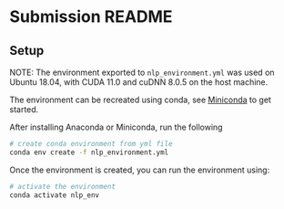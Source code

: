 # Submission README
## Setup
NOTE: The environment exported to `nlp_environment.yml` was used on Ubuntu 18.04, with CUDA 11.0 and cuDNN 8.0.5 on the host machine.

The environment can be recreated using conda, see [Miniconda](https://docs.conda.io/en/latest/miniconda.html) to get started.

After installing Anaconda or Miniconda, run the following
```bash
# create conda environment from yml file
conda env create -f nlp_environment.yml
```

Once the environment is created, you can run the environment using:
```bash
# activate the environment
conda activate nlp_env
```
